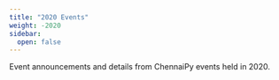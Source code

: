 ```yaml
---
title: "2020 Events"
weight: -2020
sidebar:
  open: false
---
```


Event announcements and details from ChennaiPy events held in 2020.
